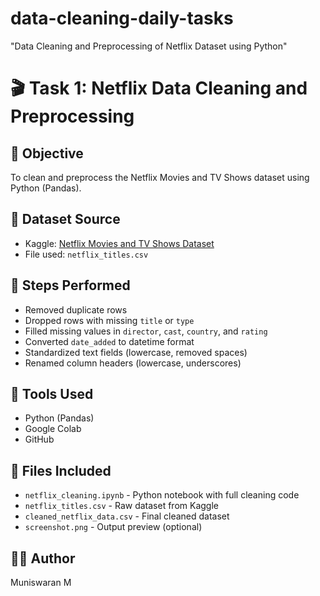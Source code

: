 # data-cleaning-daily-tasks
"Data Cleaning and Preprocessing of Netflix Dataset using Python"
# 🎬 Task 1: Netflix Data Cleaning and Preprocessing

## 📌 Objective
To clean and preprocess the Netflix Movies and TV Shows dataset using Python (Pandas).

## 📁 Dataset Source
- Kaggle: [Netflix Movies and TV Shows Dataset](https://www.kaggle.com/datasets/shivamb/netflix-shows)
- File used: `netflix_titles.csv`

## 🧹 Steps Performed
- Removed duplicate rows
- Dropped rows with missing `title` or `type`
- Filled missing values in `director`, `cast`, `country`, and `rating`
- Converted `date_added` to datetime format
- Standardized text fields (lowercase, removed spaces)
- Renamed column headers (lowercase, underscores)

## 🧰 Tools Used
- Python (Pandas)
- Google Colab
- GitHub

## 📂 Files Included
- `netflix_cleaning.ipynb` - Python notebook with full cleaning code
- `netflix_titles.csv` - Raw dataset from Kaggle
- `cleaned_netflix_data.csv` - Final cleaned dataset
- `screenshot.png` - Output preview (optional)

## 👨‍💻 Author
Muniswaran M
